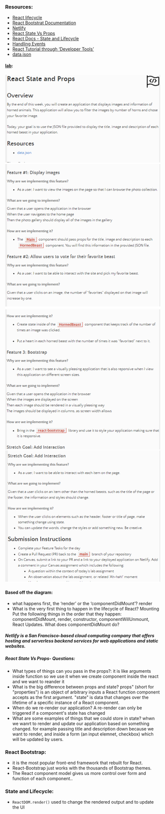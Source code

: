 ### Resources:
- [React lifecycle](https://medium.com/@joshuablankenshipnola/react-component-lifecycle-events-cb77e670a093)
- [React Bootstrat Documentation](https://react-bootstrap.github.io/)
- [Netlify](https://www.netlify.com/)
- [React State Vs Props](https://www.youtube.com/watch?v=IYvD9oBCuJI)
- [React Docs - State and Lifecycle](https://reactjs.org/docs/state-and-lifecycle.html)
- [Handling Events](https://reactjs.org/docs/handling-events.html)
- [React Tutorial through ‘Developer Tools’](https://canvas.instructure.com/courses/2807378/discussion_topics/11365898?module_item_id=46260119)
- [data.json](https://codefellows.github.io/code-301-guide/curriculum/class-02/lab/assets/data.json)

#### [lab](https://github.com/Ahmad-A2020/horned-animals):
![lab2](/Code-301/screenShot/lab2-1.PNG)
![lab2](/Code-301/screenShot/lab2-2.PNG)
![lab2](/Code-301/screenShot/lab2-3.PNG)
![lab2](/Code-301/screenShot/lab2-4.PNG)


 #### Based off the diagram:
 - what happens first, the ‘render’ or the ‘componentDidMount’?
 render
- What is the very first thing to happen in the lifecycle of React?
Mounting
Put the following things in the order that they happen: 
componentDidMount, render, constructor, componentWillUnmount, React Updates.
What does componentDidMount do?

##### **Netlify** is a San Francisco-based cloud computing company that offers hosting and serverless backend services for web applications and static websites.

##### React State Vs Props- Questions: 
- What types of things can you pass in the props?: it is like arguments inside function so we use it when we create component inside the react and we want to reander it 
- What is the big difference between props and state?
props" (short for "properties") is an object of arbitrary inputs a React function component accepts as the first argument. "state" is data that changes over the lifetime of a specific instance of a React component.
- When do we re-render our application?
A re-render can only be triggered if a component's state has changed
- What are some examples of things that we could store in state?
whwn we wanrt to render and update our application based on something changed. for example passing title and description down because we want to render, and inside a form (an input elemnet, checkbox) which will be updated by users. 

### React Bootstrap:
- it is the most popular front-end framework that rebuilt for React.
- React-Bootstrap just works with the thousands of Bootstrap themes.
- The React component model gives us more control over form and function of each component..

### State and Lifecycle:
- `ReactDOM.render()` used to change the rendered output and to update the UI
